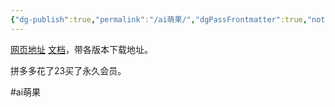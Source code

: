 ```yaml
---
{"dg-publish":true,"permalink":"/ai萌果/","dgPassFrontmatter":true,"noteIcon":""}
---
```



[网页地址](https://ai.wuaikuwan.com/)
[文档](https://docs.qq.com/doc/DS1RTeVRlTm1WekpF)，带各版本下载地址。

拼多多花了23买了永久会员。

#ai萌果